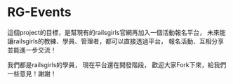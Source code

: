 RG-Events
=========

這個project的目標，是幫現有的railsgirls官網再加入一個活動報名平台，
未來能讓railsgirls的教練、學員、管理者，都可以直接透過平台，
報名活動、互相分享並能進一步交流！

我們都是railsgirls的學員，
現在平台還在開發階段，
歡迎大家Fork下來，給我們一些意見！謝謝！
